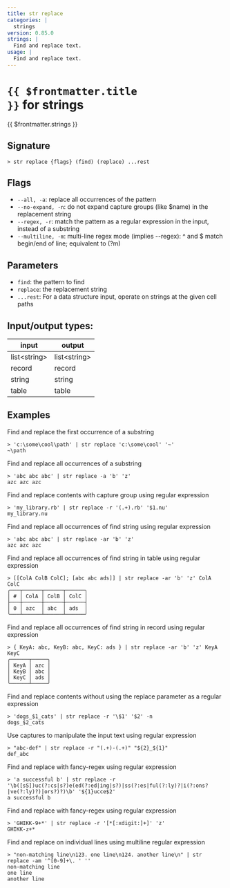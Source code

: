 ```yaml
---
title: str replace
categories: |
  strings
version: 0.85.0
strings: |
  Find and replace text.
usage: |
  Find and replace text.
---
```

<!-- This file is automatically generated. Please edit the command in https://github.com/nushell/nushell instead. -->

# <code>{{ $frontmatter.title }}</code> for strings

<div class='command-title'>{{ $frontmatter.strings }}</div>

## Signature

```> str replace {flags} (find) (replace) ...rest```

## Flags

 -  `--all, -a`: replace all occurrences of the pattern
 -  `--no-expand, -n`: do not expand capture groups (like $name) in the replacement string
 -  `--regex, -r`: match the pattern as a regular expression in the input, instead of a substring
 -  `--multiline, -m`: multi-line regex mode (implies --regex): ^ and $ match begin/end of line; equivalent to (?m)

## Parameters

 -  `find`: the pattern to find
 -  `replace`: the replacement string
 -  `...rest`: For a data structure input, operate on strings at the given cell paths


## Input/output types:

| input        | output       |
| ------------ | ------------ |
| list\<string\> | list\<string\> |
| record       | record       |
| string       | string       |
| table        | table        |
## Examples

Find and replace the first occurrence of a substring
```nu
> 'c:\some\cool\path' | str replace 'c:\some\cool' '~'
~\path
```

Find and replace all occurrences of a substring
```nu
> 'abc abc abc' | str replace -a 'b' 'z'
azc azc azc
```

Find and replace contents with capture group using regular expression
```nu
> 'my_library.rb' | str replace -r '(.+).rb' '$1.nu'
my_library.nu
```

Find and replace all occurrences of find string using regular expression
```nu
> 'abc abc abc' | str replace -ar 'b' 'z'
azc azc azc
```

Find and replace all occurrences of find string in table using regular expression
```nu
> [[ColA ColB ColC]; [abc abc ads]] | str replace -ar 'b' 'z' ColA ColC
╭───┬──────┬──────┬──────╮
│ # │ ColA │ ColB │ ColC │
├───┼──────┼──────┼──────┤
│ 0 │ azc  │ abc  │ ads  │
╰───┴──────┴──────┴──────╯

```

Find and replace all occurrences of find string in record using regular expression
```nu
> { KeyA: abc, KeyB: abc, KeyC: ads } | str replace -ar 'b' 'z' KeyA KeyC
╭──────┬─────╮
│ KeyA │ azc │
│ KeyB │ abc │
│ KeyC │ ads │
╰──────┴─────╯
```

Find and replace contents without using the replace parameter as a regular expression
```nu
> 'dogs_$1_cats' | str replace -r '\$1' '$2' -n
dogs_$2_cats
```

Use captures to manipulate the input text using regular expression
```nu
> "abc-def" | str replace -r "(.+)-(.+)" "${2}_${1}"
def_abc
```

Find and replace with fancy-regex using regular expression
```nu
> 'a successful b' | str replace -r '\b([sS])uc(?:cs|s?)e(ed(?:ed|ing|s?)|ss(?:es|ful(?:ly)?|i(?:ons?|ve(?:ly)?)|ors?)?)\b' '${1}ucce$2'
a successful b
```

Find and replace with fancy-regex using regular expression
```nu
> 'GHIKK-9+*' | str replace -r '[*[:xdigit:]+]' 'z'
GHIKK-z+*
```

Find and replace on individual lines using multiline regular expression
```nu
> "non-matching line\n123. one line\n124. another line\n" | str replace -am '^[0-9]+\. ' ''
non-matching line
one line
another line

```
